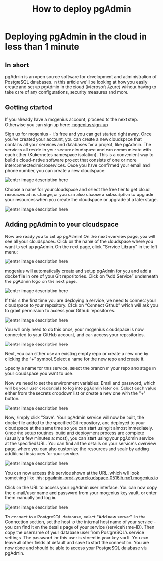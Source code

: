 ﻿---
sidebar_position: 18
title: How to deploy pgAdmin
---

# Deploying pgAdmin in the cloud in less than 1 minute


## In short

pgAdmin is an open source software for development and administration of PostgreSQL databases. In this article we'll be looking at how you easily create and set up pgAdmin in the cloud (Microsoft Azure) without having to take care of any configurations, security measures and more. 

## Getting started

If you already have a mogenius account, proceed to the next step. Otherwise you can sign up here: [mogenius sign-up](https://studio.mogenius.com/user/registration)

Sign up for mogenius - it's free and you can get started right away. Once you've created your account, you can create a new cloudspace that contains all your services and databases for a project, like pgAdmin. The services all reside in your secure cloudspace and can communicate with each other (Kubernetes namespace isolation). This is a convenient way to build a cloud-native software project that consists of one or more interconnected microservices. Once you have confirmed your email and phone number, you can create a new cloudspace:

![enter image description here](https://api.mogenius.com/file/id/115e92a0-6daa-4b15-9420-438448351d89)

Choose a name for your cloudspace and select the free tier to get cloud resources at no charge, or you can also choose a subscription to upgrade your resources when you create the cloudspace or upgrade at a later stage.

![enter image description here](https://api.mogenius.com/file/id/a8c2aaca-fbe7-401a-bf63-0c99024e2c94)

## Adding pgAdmin to your cloudspace

Now are ready you to set up pgAdmin! On the next overview page, you will see all your cloudspaces. Click on the name of the cloudspace where you want to set up pgAdmin. On the next page, click "Service Library" in the left menu:

![enter image description here](https://api.mogenius.com/file/id/a12d10f1-4b9b-4adb-95ec-db193e1db440)

mogenius will automatically create and setup pgAdmin for you and add a dockerfile in one of your Git repositories. Click on “Add Service” underneath the pgAdmin logo on the next page.

![enter image description here](https://api.mogenius.com/file/id/ebb57fbe-b61f-4a74-a35b-9d2c78d3944b)

If this is the first time you are deploying a service, we need to connect your cloudspace to your repository. Click on “Connect Github” which will ask you to grant permission to access your Github repositories.

![enter image description here](https://api.mogenius.com/file/id/88626d92-fa15-4d9e-8598-6a914daa633c)

You will only need to do this once, your mogenius cloudspace is now connected to your GitHub account, and can access your repositories.
 

![enter image description here](https://api.mogenius.com/file/id/886e945b-84e6-4d8c-b271-0f05bcbaa014)

Next, you can either use an existing empty repo or create a new one by clicking the “+” symbol. Select a name for the new repo and create it.

Specify a name for this service, select the branch in your repo and stage in your cloudspace you want to use.

Now we need to set the environment variables: Email and password, which will be your user credentials to log into pgAdmin later on. Select each value either from the secrets dropdown list or create a new one with the "+" button.

![enter image description here](https://api.mogenius.com/file/id/ef0fa7df-79d0-4585-a3e3-97a9b1e8ac57)

Now, simply click "Save". Your pgAdmin service will now be built, the dockerfile added to the specified Git repository, and deployed to your cloudspace at the same time so you can start using it almost immediately. Once the setup routines, build and deployment process are complete (usually a few minutes at most), you can start using your pgAdmin service at the specified URL. You can find all the details on your service's overview page, where you can also customize the resources and scale by adding additional instances for your service.

![enter image description here](https://api.mogenius.com/file/id/39364b05-f0f6-48e4-8375-93c5375b21c9)

You can now access this service shown at the URL, which will look something like this: [pgadmin-prod-yourcloudspace-0516lh.mo1.mogenius.io](https://pgadmin-prod-yourcloudspace-0516lh.mo1.mogenius.io/)

Click on the URL to access your pgAdmin user interface. You can now copy the e-mail/user name and password from your mogenius key vault, or enter them manually and log in.

![enter image description here](https://api.mogenius.com/file/id/b980ea97-8bb4-4cee-a98c-8b32eb7ef78c)

To connect to a PostgreSQL database, select "Add new server". In the Connection section, set the host to the internal host name of your service - you can find it on the details page of your service (serviceName-ID). Then copy the username of your database user from PostgreSQL's service settings. The password for this user is stored in your key vault. You can leave all other fields at default and save to start the connection. You are now done and should be able to access your PostgreSQL database via pgAdmin.